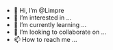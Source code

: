 - 👋 Hi, I’m @Limpre
- 👀 I’m interested in ...
- 🌱 I’m currently learning ...
- 💞️ I’m looking to collaborate on ...
- 📫 How to reach me ...

<!---
Limpre/Limpre is a ✨ special ✨ repository because its `README.md` (this file) appears on your GitHub profile.
You can click the Preview link to take a look at your changes.
--->
